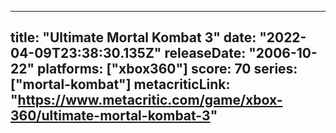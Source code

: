 
---
title: "Ultimate Mortal Kombat 3"
date: "2022-04-09T23:38:30.135Z"
releaseDate: "2006-10-22"
platforms: ["xbox360"]
score: 70
series: ["mortal-kombat"]
metacriticLink: "https://www.metacritic.com/game/xbox-360/ultimate-mortal-kombat-3"
---
